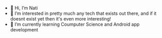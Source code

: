 - 👋 Hi, I’m Nati
- 👀 I’m interested in pretty much any tech that exists out there, and if it doesnt exist yet then it's even more interesting!
- 🌱 I’m currently learning Coumputer Science and Android app development



<!---
- 📫 How to reach me ...
Nati892/Nati892 is a ✨ special ✨ repository because its `README.md` (this file) appears on your GitHub profile.
You can click the Preview link to take a look at your changes.
--->
